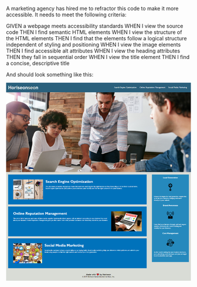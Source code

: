 A marketing agency has hired me to refractor this code to make it more accessible. It needs to meet the following criteria: 

GIVEN a webpage meets accessibility standards
WHEN I view the source code
THEN I find semantic HTML elements
WHEN I view the structure of the HTML elements
THEN I find that the elements follow a logical structure independent of styling and positioning
WHEN I view the image elements
THEN I find accessible alt attributes
WHEN I view the heading attributes
THEN they fall in sequential order
WHEN I view the title element
THEN I find a concise, descriptive title

And should look something like this: 

![](images/screencapture-file-C-Users-19043-Dropbox-My-PC-DESKTOP-V2B35R4-Desktop-Bootcamp-homework1-Index-html-2021-03-27-15_14_14.png)


